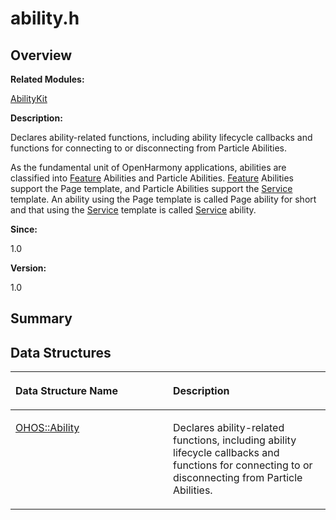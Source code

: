 # ability.h<a name="ZH-CN_TOPIC_0000001055198088"></a>

## **Overview**<a name="section1611852478084828"></a>

**Related Modules:**

[AbilityKit](AbilityKit.md)

**Description:**

Declares ability-related functions, including ability lifecycle callbacks and functions for connecting to or disconnecting from Particle Abilities. 

As the fundamental unit of OpenHarmony applications, abilities are classified into  [Feature](Feature.md)  Abilities and Particle Abilities.  [Feature](Feature.md)  Abilities support the Page template, and Particle Abilities support the  [Service](Service.md)  template. An ability using the Page template is called Page ability for short and that using the  [Service](Service.md)  template is called  [Service](Service.md)  ability.

**Since:**

1.0

**Version:**

1.0

## **Summary**<a name="section693820188084828"></a>

## Data Structures<a name="nested-classes"></a>

<a name="table1063757588084828"></a>
<table><thead align="left"><tr id="row530125352084828"><th class="cellrowborder" valign="top" width="50%" id="mcps1.1.3.1.1"><p id="p631663728084828"><a name="p631663728084828"></a><a name="p631663728084828"></a>Data Structure Name</p>
</th>
<th class="cellrowborder" valign="top" width="50%" id="mcps1.1.3.1.2"><p id="p1572749479084828"><a name="p1572749479084828"></a><a name="p1572749479084828"></a>Description</p>
</th>
</tr>
</thead>
<tbody><tr id="row1718476858084828"><td class="cellrowborder" valign="top" width="50%" headers="mcps1.1.3.1.1 "><p id="p1763724681084828"><a name="p1763724681084828"></a><a name="p1763724681084828"></a><a href="OHOS-Ability.md">OHOS::Ability</a></p>
</td>
<td class="cellrowborder" valign="top" width="50%" headers="mcps1.1.3.1.2 "><p id="p267436784084828"><a name="p267436784084828"></a><a name="p267436784084828"></a>Declares ability-related functions, including ability lifecycle callbacks and functions for connecting to or disconnecting from Particle Abilities. </p>
</td>
</tr>
</tbody>
</table>

